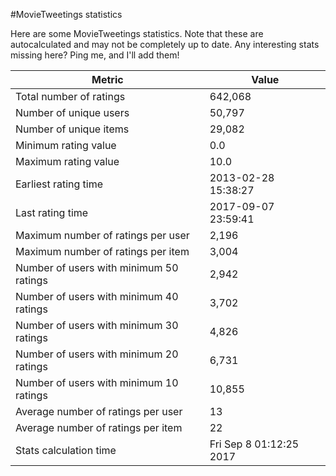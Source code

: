 #MovieTweetings statistics

Here are some MovieTweetings statistics. Note that these are autocalculated and may not be completely up to date. Any interesting stats missing here? Ping me, and I'll add them!

Metric | Value
--- | ---
Total number of ratings                 | 642,068
Number of unique users                  | 50,797
Number of unique items                  | 29,082
Minimum rating value                    | 0.0
Maximum rating value                    | 10.0
Earliest rating time                    | 2013-02-28 15:38:27
Last rating time                        | 2017-09-07 23:59:41
Maximum number of ratings per user      | 2,196
Maximum number of ratings per item      | 3,004
Number of users with minimum 50 ratings | 2,942
Number of users with minimum 40 ratings | 3,702
Number of users with minimum 30 ratings | 4,826
Number of users with minimum 20 ratings | 6,731
Number of users with minimum 10 ratings | 10,855
Average number of ratings per user      | 13
Average number of ratings per item      | 22
Stats calculation time                  | Fri Sep  8 01:12:25 2017

